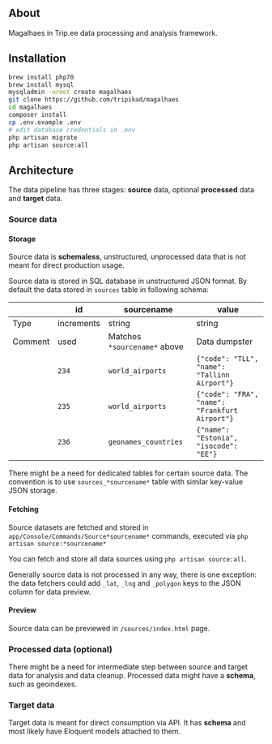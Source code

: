 ## About

Magalhaes in Trip.ee data processing and analysis framework.

## Installation

```sh
brew install php70
brew install mysql
mysqladmin -uroot create magalhaes
git clone https://github.com/tripikad/magalhaes
cd magalhaes
composer install
cp .env.example .env
# edit database credentials in .env
php artisan migrate
php artisan source:all
```

## Architecture

The data pipeline has three stages: **source** data, optional **processed** data and **target** data.

### Source data

#### Storage

Source data is **schemaless**, unstructured, unprocessed data that is not meant for direct production usage.

Source data is stored in SQL database in unstructured JSON format. By default the data stored in ```sources``` table in following schema:

||id|sourcename|value|
|---|---|---|---|
|Type|increments|string|string|json|
|Comment| used|Matches ```*sourcename*``` above |Data dumpster|
||```234```|```world_airports```|```{"code": "TLL", "name": "Tallinn Airport"}```|
||```235```|```world_airports```|```{"code": "FRA", "name": "Frankfurt Airport"}```|
||```236```|```geonames_countries```|```{"name": "Estonia", "isocode": "EE"}```|

There might be a need for dedicated tables for certain source data. The convention is to use ```sources_*sourcename*``` table with similar key-value JSON storage.

#### Fetching

Source datasets are fetched and stored in ```app/Console/Commands/Source*sourcename*``` commands, executed via ```php artisan source:*sourcename*```

You can fetch and store all data sources using ```php artisan source:all```.

Generally source data is not processed in any way, there is one exception: the data fetchers could add ```_lat```, ```_lng``` and ```_polygon``` keys to the JSON column for data preview.

#### Preview

Source data can be previewed in ```/sources/index.html``` page. 

### Processed data (optional)

There might be a need for intermediate step between source and target data for analysis and data cleanup. Processed data might have a **schema**, such as geoindexes.

### Target data

Target data is meant for direct consumption via API. It has **schema** and most likely have Eloquent models attached to them.
